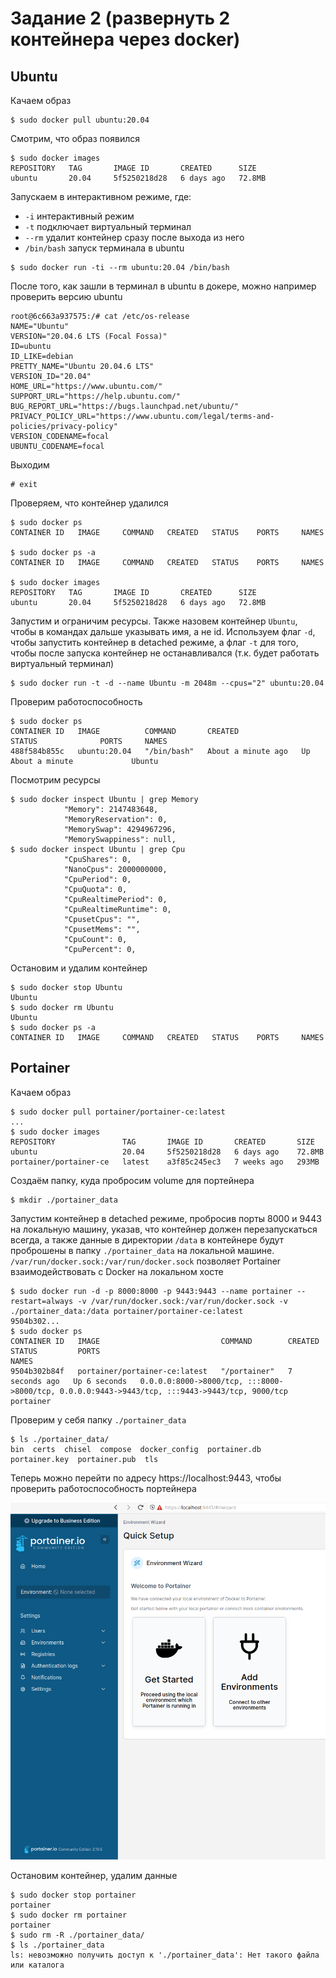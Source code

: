 # Задание 2 (развернуть 2 контейнера через docker)

## Ubuntu

Качаем образ

```
$ sudo docker pull ubuntu:20.04
```

Смотрим, что образ появился

```
$ sudo docker images
REPOSITORY   TAG       IMAGE ID       CREATED      SIZE
ubuntu       20.04     5f5250218d28   6 days ago   72.8MB
```

Запускаем в интерактивном режиме, где:
* `-i` интерактивный режим
* `-t` подключает виртуальный терминал
* `--rm` удалит контейнер сразу после выхода из него
* `/bin/bash` запуск терминала в ubuntu

```
$ sudo docker run -ti --rm ubuntu:20.04 /bin/bash
```

После того, как зашли в терминал в ubuntu в докере, можно например проверить версию ubuntu

```
root@6c663a937575:/# cat /etc/os-release
NAME="Ubuntu"
VERSION="20.04.6 LTS (Focal Fossa)"
ID=ubuntu
ID_LIKE=debian
PRETTY_NAME="Ubuntu 20.04.6 LTS"
VERSION_ID="20.04"
HOME_URL="https://www.ubuntu.com/"
SUPPORT_URL="https://help.ubuntu.com/"
BUG_REPORT_URL="https://bugs.launchpad.net/ubuntu/"
PRIVACY_POLICY_URL="https://www.ubuntu.com/legal/terms-and-policies/privacy-policy"
VERSION_CODENAME=focal
UBUNTU_CODENAME=focal
```

Выходим

```
# exit
```

Проверяем, что контейнер удалился

```
$ sudo docker ps
CONTAINER ID   IMAGE     COMMAND   CREATED   STATUS    PORTS     NAMES

$ sudo docker ps -a
CONTAINER ID   IMAGE     COMMAND   CREATED   STATUS    PORTS     NAMES

$ sudo docker images
REPOSITORY   TAG       IMAGE ID       CREATED      SIZE
ubuntu       20.04     5f5250218d28   6 days ago   72.8MB
```

Запустим и ограничим ресурсы. Также назовем контейнер `Ubuntu`, чтобы в командах дальше указывать имя, а не id. Используем флаг `-d`, чтобы запустить контейнер в detached режиме, а флаг `-t` для того, чтобы после запуска контейнер не останавливался (т.к. будет работать виртуальный терминал)

```
$ sudo docker run -t -d --name Ubuntu -m 2048m --cpus="2" ubuntu:20.04
```

Проверим работоспособность

```
$ sudo docker ps
CONTAINER ID   IMAGE          COMMAND       CREATED              STATUS              PORTS     NAMES
488f584b855c   ubuntu:20.04   "/bin/bash"   About a minute ago   Up About a minute             Ubuntu
```

Посмотрим ресурсы

```
$ sudo docker inspect Ubuntu | grep Memory
            "Memory": 2147483648,
            "MemoryReservation": 0,
            "MemorySwap": 4294967296,
            "MemorySwappiness": null,
$ sudo docker inspect Ubuntu | grep Cpu
            "CpuShares": 0,
            "NanoCpus": 2000000000,
            "CpuPeriod": 0,
            "CpuQuota": 0,
            "CpuRealtimePeriod": 0,
            "CpuRealtimeRuntime": 0,
            "CpusetCpus": "",
            "CpusetMems": "",
            "CpuCount": 0,
            "CpuPercent": 0,
```
   
Остановим и удалим контейнер

```
$ sudo docker stop Ubuntu
Ubuntu
$ sudo docker rm Ubuntu
Ubuntu
$ sudo docker ps -a
CONTAINER ID   IMAGE     COMMAND   CREATED   STATUS    PORTS     NAMES
```

## Portainer

Качаем образ

```
$ sudo docker pull portainer/portainer-ce:latest
...
$ sudo docker images
REPOSITORY               TAG       IMAGE ID       CREATED       SIZE
ubuntu                   20.04     5f5250218d28   6 days ago    72.8MB
portainer/portainer-ce   latest    a3f85c245ec3   7 weeks ago   293MB
```

Создаём папку, куда пробросим volume для портейнера

```
$ mkdir ./portainer_data
```

Запустим контейнер в detached режиме, пробросив порты 8000 и 9443 на локальную машину, указав, что контейнер должен перезапускаться всегда, а также данные в директории `/data` в контейнере будут проброшены в папку `./portainer_data` на локальной машине. `/var/run/docker.sock:/var/run/docker.sock` позволяет Portainer взаимодействовать с Docker на локальном хосте

```
$ sudo docker run -d -p 8000:8000 -p 9443:9443 --name portainer --restart=always -v /var/run/docker.sock:/var/run/docker.sock -v ./portainer_data:/data portainer/portainer-ce:latest
9504b302...
$ sudo docker ps
CONTAINER ID   IMAGE                           COMMAND        CREATED         STATUS         PORTS                                                                                            NAMES
9504b302b84f   portainer/portainer-ce:latest   "/portainer"   7 seconds ago   Up 6 seconds   0.0.0.0:8000->8000/tcp, :::8000->8000/tcp, 0.0.0.0:9443->9443/tcp, :::9443->9443/tcp, 9000/tcp   portainer
```

Проверим у себя папку `./portainer_data`

```
$ ls ./portainer_data/
bin  certs  chisel  compose  docker_config  portainer.db  portainer.key  portainer.pub  tls
```

Теперь можно перейти по адресу https://localhost:9443, чтобы проверить работоспособность портейнера

![Portainer](./img/portainer.png)

Остановим контейнер, удалим данные

```
$ sudo docker stop portainer
portainer
$ sudo docker rm portainer
portainer
$ sudo rm -R ./portainer_data/
$ ls ./portainer_data
ls: невозможно получить доступ к './portainer_data': Нет такого файла или каталога
```
